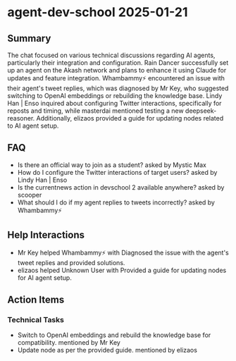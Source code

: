# agent-dev-school 2025-01-21

## Summary
The chat focused on various technical discussions regarding AI agents, particularly their integration and configuration. Rain Dancer successfully set up an agent on the Akash network and plans to enhance it using Claude for updates and feature integration. Whambammy⚡ encountered an issue with their agent's tweet replies, which was diagnosed by Mr Key, who suggested switching to OpenAI embeddings or rebuilding the knowledge base. Lindy Han | Enso inquired about configuring Twitter interactions, specifically for reposts and timing, while masterdai mentioned testing a new deepseek-reasoner. Additionally, elizaos provided a guide for updating nodes related to AI agent setup.

## FAQ
- Is there an official way to join as a student? asked by Mystic Max
- How do I configure the Twitter interactions of target users? asked by Lindy Han | Enso
- Is the currentnews action in devschool 2 available anywhere? asked by scooper
- What should I do if my agent replies to tweets incorrectly? asked by Whambammy⚡

## Help Interactions
- Mr Key helped Whambammy⚡ with Diagnosed the issue with the agent's tweet replies and provided solutions.
- elizaos helped Unknown User with Provided a guide for updating nodes for AI agent setup.

## Action Items

### Technical Tasks
- Switch to OpenAI embeddings and rebuild the knowledge base for compatibility. mentioned by Mr Key
- Update node as per the provided guide. mentioned by elizaos